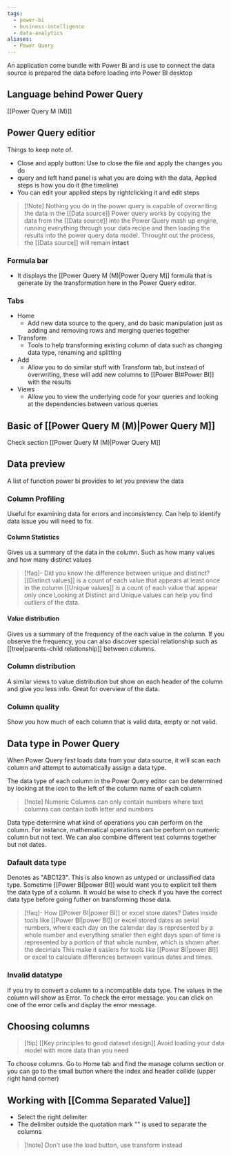 ```yaml
---
tags:
  - power-bi
  - business-intelligence
  - data-analytics
aliases:
  - Power Query
---
```

An application come bundle with Power Bi and is use to connect the data source is prepared the data before loading into Power BI desktop

## Language behind Power Query
[[Power Query M  (M)]]

## Power Query editior
Things to keep note of.

- Close and apply button: Use to close the file and apply the changes you do
- query and left hand panel is what you are doing with the data, Applied steps is how you do it (the timeline)
- You can edit your applied steps by rightclicking it and edit steps

> [!Note] Nothing you do in the power query is capable of overwriting the data in the [[Data source]]
> Power query works by copying the data from the [[Data source]] into the Power Query mash up engine, running everything through your data recipe and then loading the results into the power query data model. Throught out the process, the [[Data source]] will remain **intact** 


### Formula bar 
- It displays the [[Power Query M  (M)|Power Query M]] formula that is generate by the transformation here in the Power Query editor.
### Tabs
- Home
	- Add new data source to the query, and do basic manipulation just as adding and removing rows and merging queries together
- Transform
	- Tools to help transforming existing column of data such as changing data type, renaming and splitting 
- Add 
	- Allow you to do similar stuff with Transform tab, but instead of overwriting, these will add new columns to [[Power  BI#Power BI]] with the results 
- Views
	- Allow you to view the underlying code for your queries and looking at the dependencies between various queries


## Basic of [[Power Query M  (M)|Power Query M]]
Check section [[Power Query M  (M)|Power Query M]]

## Data preview
A list of function power bi provides to let you preview the data
### Column Profiling
Useful for examining data for errors and inconsistency. Can help to identify data issue you will need to fix.

#### Column Statistics
Gives us a summary of the data in the column. Such as how many values and how many distinct values
>[!faq]- Did you know the difference between unique and distinct?
>	[[Distinct values]] is a count of each value that appears at least once in the column
>	[[Unique values]] is a count of each value that appear only once
>Looking at Distinct and Unique values can help you find outliers of the data.


#### Value distribution
Gives us a summary of the frequency of the each value in the column. If you observe the frequency, you can also discover special relationship such as [[tree|parents-child relationship]] between columns.

### Column distribution
A similar views to value distribution but show on each header of the column and give you less info. Great for overview of the data.

### Column quality
Show you how much of each column that is valid data, empty or not valid.

## Data type in Power Query
When Power Query first loads data from your data source, it will scan each column and attempt to automatically assign a data type. 

The data type of each column in the Power Query editor can be determined by looking at the icon to the left of the column name of each column

> [!note] Numeric Columns can only contain numbers where text columns can contain both letter and numbers

Data type determine what kind of operations you can perform on the column. For instance, mathematical operations can be perform on numeric column but not text. We can also combine different text columns together but not dates.

### Dafault data type
Denotes as "ABC123". This is also known as untyped or unclassified data type. Sometime [[Power  BI|power BI]] would want you to explicit tell them the data type of a column. It would be wise to check if you have the correct data type before going futher on transforming those data.

> [!faq]- How [[Power  BI|power BI]] or excel store dates?
> Dates inside tools like [[Power  BI|power BI]] or excel stored dates as serial numbers, where each day on the calendar day is represented by a whole number and everything smaller then eight days span of time is represented by a portion of that whole number, which is shown after the decimals
> This make it easiers for tools like [[Power  BI|power BI]] or excel to calculate differences between various dates and times.

### Invalid datatype
If you try to convert a column to a incompatible data type. The values in the column will show as Error. To check the error message. you can click on one of the error cells and display the error message. 

## Choosing columns
> [!tip] [[Key principles to good dataset design]]
> Avoid loading your data model with more data than you need

To choose columns. Go to Home tab and find the manage column section or you can go to the small button where the index and header collide (upper right hand corner)



## Working with [[Comma Separated Value]]
- Select the right delimiter
- The delimiter outside the quotation mark "" is used to separate the columns

> [!note] Don't use the load button, use transform instead

